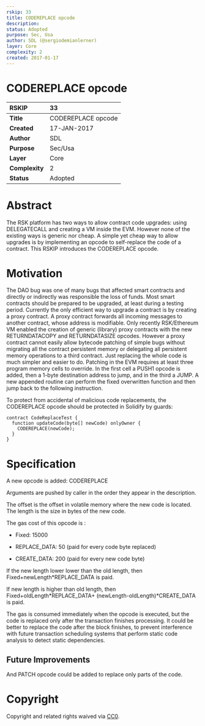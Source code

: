```yaml
---
rskip: 33
title: CODEREPLACE opcode
description: 
status: Adopted
purpose: Sec, Usa
author: SDL (@sergiodemianlerner)
layer: Core
complexity: 2
created: 2017-01-17
---
```


# CODEREPLACE opcode

|RSKIP          |33           |
| :------------ |:-------------|
|**Title**      |CODEREPLACE opcode |
|**Created**    |17-JAN-2017 |
|**Author**     |SDL |
|**Purpose**    |Sec/Usa |
|**Layer**      |Core |
|**Complexity** |2 |
|**Status**     |Adopted |

# **Abstract**

The RSK platform has two ways to allow contract code upgrades: using DELEGATECALL and creating a VM inside the EVM. However none of the existing ways is generic nor cheap. A simple yet cheap way to allow upgrades is by implementing an opcode to self-replace the code of a contract. This RSKIP introduces the CODEREPLACE opcode.

# **Motivation**

The DAO bug was one of many bugs that affected smart contracts and directly or indirectly was responsible the loss of funds. Most smart contracts should be prepared to be upgraded, at least during a testing period. Currently the only efficient way to upgrade a contract is by creating a proxy contract. A proxy contract forwards all incoming messages to another contract, whose address is modifiable. Only recently RSK/Ethereum VM enabled the creation of generic (library) proxy contracts with the new RETURNDATACOPY and RETURNDATASIZE opcodes. However a proxy contract cannot easily allow bytecode patching of simple bugs without migrating all the contract persistent memory or delegating all persistent memory operations to a third contract. Just replacing the whole code is much simpler and easier to do. Patching in the EVM requires at least three program memory cells to override. In the first cell a PUSH1 opcode is added, then a 1-byte destination address to jump, and in the third a JUMP. A new appended routine can perform the fixed overwritten function and then jump back to the following instruction.

To protect from accidental of malicious code replacements, the CODEREPLACE opcode should be protected in Solidify by guards:

```
contract CodeReplaceTest {
  function updateCode(byte[] newCode) onlyOwner {    	  
    CODEREPLACE(newCode);	
  }
}
```


# **Specification**

A new opcode is added: CODEREPLACE <offset> <newLength>

Arguments are pushed by caller in the order they appear in the description.

The offset is the offset in volatile memory where the new code is located. The length is the size in bytes of the new code.

The gas cost of this opcode is : 

- Fixed: 15000

- REPLACE_DATA: 50 (paid for every code byte replaced)

- CREATE_DATA: 200 (paid for every new code byte)

If the new length lower lower than the old length, then Fixed+newLength*REPLACE_DATA is paid.

If new length is higher than old length, then Fixed+oldLength*REPLACE_DATA+ (newLength-oldLength)*CREATE_DATA is paid.

The gas is consumed immediately when the opcode is executed, but the code is replaced only after the transaction finishes processing. It could be better to replace the code after the block finishes, to prevent interference with future transaction scheduling systems that perform static code analysis to detect static dependencies.

## Future Improvements

And PATCH opcode could be added to replace only parts of the code.

# **Copyright**

Copyright and related rights waived via [CC0](https://creativecommons.org/publicdomain/zero/1.0/).